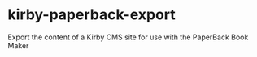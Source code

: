 # kirby-paperback-export
Export the content of a Kirby CMS site for use with the PaperBack Book Maker
